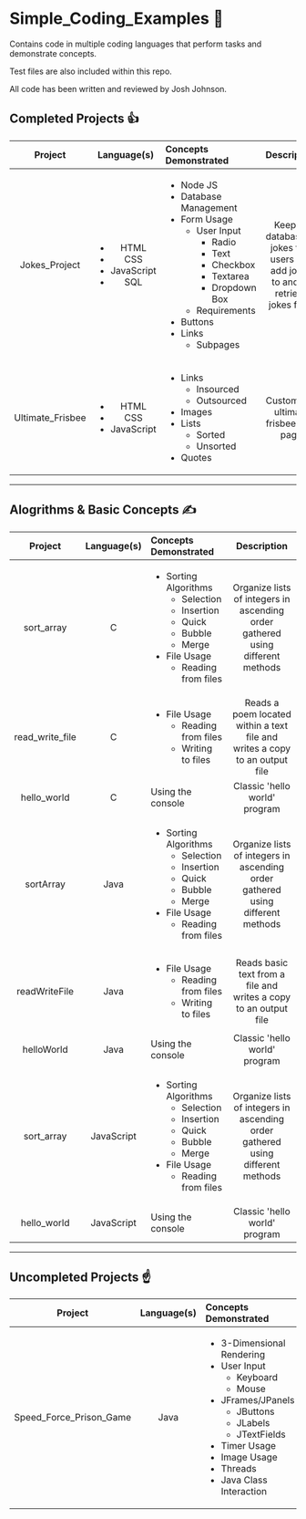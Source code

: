 # **Simple_Coding_Examples** :open_book:
Contains code in multiple coding languages that perform tasks and demonstrate concepts.

Test files are also included within this repo.

All code has been written and reviewed by Josh Johnson.

## Completed Projects :thumbsup:
| Project | Language(s) | Concepts Demonstrated | Description |
| :------------------------: | :------------------------: | :----------------------- | :------------------------------------: |
| Jokes_Project | <ul><li>HTML</li><li>CSS</li><li>JavaScript</li><li>SQL</li></ul> | <ul><li>Node JS</li><li>Database Management</li><li>Form Usage<ul><li>User Input<ul><li>Radio</li><li>Text</li><li>Checkbox</li><li>Textarea</li><li>Dropdown Box</li></ul></li><li>Requirements</li></ul></li><li>Buttons</li><li>Links<ul><li>Subpages</li></ul></li></ul> | Keeps a database of jokes that users can add jokes to and/or retrieve jokes from |
| Ultimate_Frisbee | <ul><li>HTML</li><li>CSS</li><li>JavaScript</li></ul> | <ul><li>Links<ul><li>Insourced</li><li>Outsourced</li></ul></li><li>Images</li><li>Lists<ul><li>Sorted</li><li>Unsorted</li></ul></li><li>Quotes</li></ul> | Customized ultimate frisbee Wiki page |
---
## Alogrithms & Basic Concepts :writing_hand:
| Project | Language(s) | Concepts Demonstrated | Description |
| :------------------------: | :------------------------: | :------------------------ | :------------------------------------: |
| sort_array | C | <ul><li>Sorting Algorithms<ul><li>Selection</li><li>Insertion</li><li>Quick</li><li>Bubble</li><li>Merge</li></ul></li><li>File Usage<ul><li>Reading from files</li></ul></li></ul> | Organize lists of integers in ascending order gathered using different methods |
| read_write_file | C | <ul><li>File Usage<ul><li>Reading from files</li><li>Writing to files</li></ul></li></ul> | Reads a poem located within a text file and writes a copy to an output file |
| hello_world | C | <span style='align: center;'>Using the console</span> | Classic 'hello world' program |
| sortArray | Java | <ul><li>Sorting Algorithms<ul><li>Selection</li><li>Insertion</li><li>Quick</li><li>Bubble</li><li>Merge</li></ul></li><li>File Usage<ul><li>Reading from files</li></ul></li></ul> | Organize lists of integers in ascending order gathered using different methods |
| readWriteFile | Java | <ul><li>File Usage<ul><li>Reading from files</li><li>Writing to files</li></ul></li></ul>  | Reads basic text from a file and writes a copy to an output file |
| helloWorld | Java | Using the console | Classic 'hello world' program |
| sort_array | JavaScript | <ul><li>Sorting Algorithms<ul><li>Selection</li><li>Insertion</li><li>Quick</li><li>Bubble</li><li>Merge</li></ul></li><li>File Usage<ul><li>Reading from files</li></ul></li></ul> | Organize lists of integers in ascending order gathered using different methods |
| hello_world | JavaScript | Using the console | Classic 'hello world' program |
---
## Uncompleted Projects :point_up:
| Project | Language(s) | Concepts Demonstrated | Description |
| :------------------------: | :------------------------: | :------------------------ | :------------------------------------: |
| Speed_Force_Prison_Game  | Java | <ul><li>3-Dimensional Rendering</li><li>User Input<ul><li>Keyboard</li><li>Mouse</li></ul></li><li>JFrames/JPanels<ul><li>JButtons</li><li>JLabels</li><li>JTextFields</li></ul></li><li>Timer Usage</li><li>Image Usage</li><li>Threads</li><li>Java Class Interaction</li></ul> | 3-Dimensional game that uses Java's graphical interface |